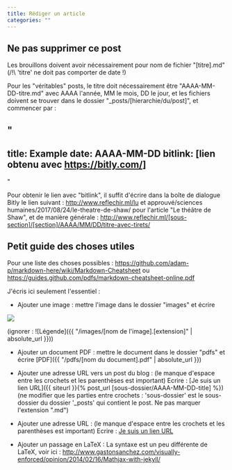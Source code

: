 ```yaml
---
title: Rédiger un article
categories: ""
---
```


## Ne pas supprimer ce post             ##

Les brouillons doivent avoir nécessairement pour nom de fichier "[titre].md" (/!\ 'titre' ne doit pas comporter de date !)

Pour les "véritables" posts, le titre doit nécessairement être "AAAA-MM-DD-titre.md" avec AAAA l'année, MM le mois, DD le jour, et les fichiers doivent se trouver dans le dossier "_posts/[hierarchie/du/post]", et commencer par :

"
---
title: Example
date: AAAA-MM-DD
bitlink: [lien obtenu avec https://bitly.com/]
---
"

Pour obtenir le lien avec "bitlink", il suffit d'écrire dans la boîte de dialogue Bitly le lien suivant : http://www.reflechir.ml/lu et approuvé/sciences humaines/2017/08/24/le-theatre-de-shaw/ pour l'article "Le théâtre de Shaw", et de manière générale : http://www.reflechir.ml/[sous-section]/[section]/AAAA/MM/DD/titre-avec-tirets/

## Petit guide des choses utiles        ##

Pour une liste des choses possibles : 
https://github.com/adam-p/markdown-here/wiki/Markdown-Cheatsheet
ou
https://guides.github.com/pdfs/markdown-cheatsheet-online.pdf

J'écris ici seulement l'essentiel :

* Ajouter une image : mettre l'image dans le dossier "images" et écrire
<img src="/images/[nom de l'image].[extension]" style="float: center"/> 

(ignorer : ![Légende]({{ "/images/[nom de l'image].[extension]" | absolute_url }}))

* Ajouter un document PDF : mettre le document dans le dossier "pdfs" et écrire
[PDF]({{ "/pdfs/[nom du document].pdf" | absolute_url }})

* Ajouter une adresse URL vers un post du blog : (le manque d'espace entre les crochets et les parenthèses est important)
Ecrire : [Je suis un lien URL]({{ siteurl }}{% post_url [sous-dossier/AAAA-MM-DD-title] %}) 
(ne modifier que les parties entre crochets : 'sous-dossier' est le sous-dossier du dossier '_posts' qui contient le post. Ne pas marquer l'extension ".md")

* Ajouter une adresse URL : (le manque d'espace entre les crochets et les parenthèses est important)
Ecrire : [Je suis un lien URL](http://www.reflechir.com)

* Ajouter un passage en LaTeX : 
La syntaxe est un peu différente de LaTeX, voir ici : http://www.gastonsanchez.com/visually-enforced/opinion/2014/02/16/Mathjax-with-jekyll/
